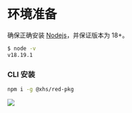# 环境准备

确保正确安装 [Nodejs](https://nodejs.org/)，并保证版本为 18+。

```bash
$ node -v
v18.19.1
```

### CLI 安装

```bash
npm i -g @xhs/red-pkg
```

<img src="/cli.jpg" />